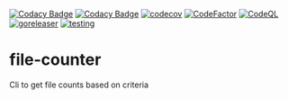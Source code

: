 [![Codacy Badge](https://app.codacy.com/project/badge/Coverage/ce5cfd2ce64c42c7b65a74452b38a5fe)](https://app.codacy.com/gh/ondrovic/file-counter/dashboard?utm_source=gh&utm_medium=referral&utm_content=&utm_campaign=Badge_coverage)
[![Codacy Badge](https://app.codacy.com/project/badge/Grade/ce5cfd2ce64c42c7b65a74452b38a5fe)](https://app.codacy.com/gh/ondrovic/file-counter/dashboard?utm_source=gh&utm_medium=referral&utm_content=&utm_campaign=Badge_grade)
[![codecov](https://codecov.io/github/ondrovic/file-counter/graph/badge.svg?token=ABG1EY7BMB)](https://codecov.io/github/ondrovic/file-counter)
[![CodeFactor](https://www.codefactor.io/repository/github/ondrovic/file-counter/badge)](https://www.codefactor.io/repository/github/ondrovic/file-counter)
[![CodeQL](https://github.com/ondrovic/file-counter/actions/workflows/codeql.yml/badge.svg)](https://github.com/ondrovic/file-counter/actions/workflows/codeql.yml)
[![goreleaser](https://github.com/ondrovic/file-counter/actions/workflows/release.yml/badge.svg)](https://github.com/ondrovic/file-counter/actions/workflows/release.yml)
[![testing](https://github.com/ondrovic/file-counter/actions/workflows/testing.yml/badge.svg)](https://github.com/ondrovic/file-counter/actions/workflows/testing.yml)

# file-counter
Cli to get file counts based on criteria
